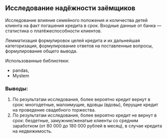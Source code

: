 ## Исследование надёжности заёмщиков 

Исследование влияния семейного положения и количества детей клиента на факт погашения кредита в срок. Входные данные от банка — статистика о платёжеспособности клиентов. 

Лемматизация формулировок целей кредита и их дальнейшая категоризация, формулирование ответов на поставленные вопросы, формулирование общего вывода.

Использованные библиотеки: 
* pandas, 
* Mystem 

### Выводы:
1. По результатам исследования, более вероятно кредит вернут в срок: многодетные, малоимущие, вдовцы (вдовы), берущие кредит на проведение свадебного торжества. 
2. По результатам исследования, более вероятно кредит не вернут в срок: бездетные, замужние/женатые клиенты со средним заработком (от 80 000 до 180 000 рублей в месяц), в случае кредита на недвижимость.
